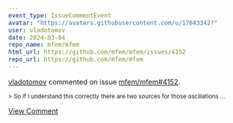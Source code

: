 ```yaml
---
event_type: IssueCommentEvent
avatar: "https://avatars.githubusercontent.com/u/17843342?"
user: vladotomov
date: 2024-03-04
repo_name: mfem/mfem
html_url: https://github.com/mfem/mfem/issues/4152
repo_url: https://github.com/mfem/mfem
---
```


<a href='https://github.com/vladotomov' target='_blank'>vladotomov</a> commented on issue <a href='https://github.com/mfem/mfem/issues/4152' target='_blank'>mfem/mfem#4152</a>.

<small>> So if I understand this correctly there are two sources for those oscillations...</small>

<a href='https://github.com/mfem/mfem/issues/4152' target='_blank'>View Comment</a>